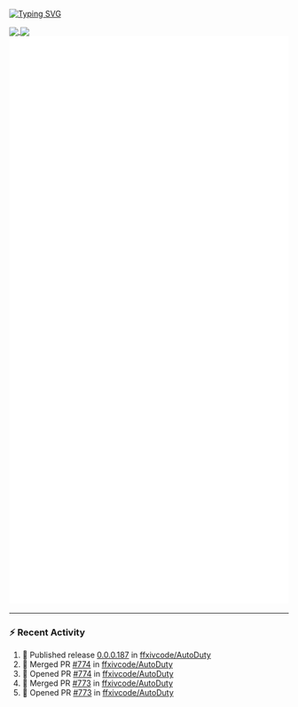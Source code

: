 [![Typing SVG](https://readme-typing-svg.demolab.com?font=Fira+Code&duration=1000&pause=1000&multiline=true&repeat=false&width=435&lines=Simon+Latusek+%7C+Gameplay+Engineer)](https://git.io/typing-svg)

<a href="https://github.com/anuraghazra/github-readme-stats">
  <img height=200 align="center" src="https://github-readme-stats.vercel.app/api?username=erdelf&theme=radical" />
</a>
<a href="https://github.com/anuraghazra/convoychat">
  <img height=200 align="center" src="https://streak-stats.demolab.com?user=erdelf&theme=radical&mode=weekly" />
</a>

<picture>
  <img src="/github-metrics.svg" alt="Metrics">
</picture>

---

### :zap: Recent Activity
<!--START_SECTION:activity-->
1. 🚀 Published release [0.0.0.187](https://github.com/ffxivcode/AutoDuty/releases/tag/0.0.0.187) in [ffxivcode/AutoDuty](https://github.com/ffxivcode/AutoDuty)
2. 🎉 Merged PR [#774](https://github.com/ffxivcode/AutoDuty/pull/774) in [ffxivcode/AutoDuty](https://github.com/ffxivcode/AutoDuty)
3. 💪 Opened PR [#774](https://github.com/ffxivcode/AutoDuty/pull/774) in [ffxivcode/AutoDuty](https://github.com/ffxivcode/AutoDuty)
4. 🎉 Merged PR [#773](https://github.com/ffxivcode/AutoDuty/pull/773) in [ffxivcode/AutoDuty](https://github.com/ffxivcode/AutoDuty)
5. 💪 Opened PR [#773](https://github.com/ffxivcode/AutoDuty/pull/773) in [ffxivcode/AutoDuty](https://github.com/ffxivcode/AutoDuty)
<!--END_SECTION:activity-->

<!--
**erdelf/erdelf** is a ✨ _special_ ✨ repository because its `README.md` (this file) appears on your GitHub profile.

Here are some ideas to get you started:

- 🔭 I’m currently working on ...
- 🌱 I’m currently learning ...
- 👯 I’m looking to collaborate on ...
- 🤔 I’m looking for help with ...
- 💬 Ask me about ...
- 📫 How to reach me: ...
- 😄 Pronouns: ...
- ⚡ Fun fact: ...
-->
